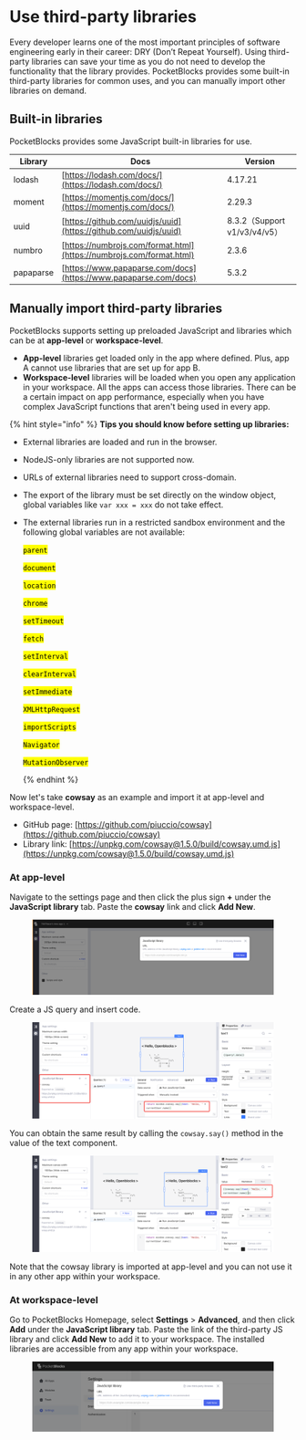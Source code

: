 # Use third-party libraries

Every developer learns one of the most important principles of software engineering early in their career: DRY (Don’t Repeat Yourself). Using third-party libraries can save your time as you do not need to develop the functionality that the library provides. PocketBlocks provides some built-in third-party libraries for common uses, and you can manually import other libraries on demand.

## Built-in libraries

PocketBlocks provides some JavaScript built-in libraries for use.

| Library   | Docs                                                                 | Version                      |
| --------- | -------------------------------------------------------------------- | ---------------------------- |
| lodash    | [https://lodash.com/docs/](https://lodash.com/docs/)                 | 4.17.21                      |
| moment    | [https://momentjs.com/docs/](https://momentjs.com/docs/)             | 2.29.3                       |
| uuid      | [https://github.com/uuidjs/uuid](https://github.com/uuidjs/uuid)     | 8.3.2（Support v1/v3/v4/v5） |
| numbro    | [https://numbrojs.com/format.html](https://numbrojs.com/format.html) | 2.3.6                        |
| papaparse | [https://www.papaparse.com/docs](https://www.papaparse.com/docs)     | 5.3.2                        |

## Manually import third-party libraries

PocketBlocks supports setting up preloaded JavaScript and libraries which can be at **app-level** or **workspace-level**.

- **App-level** libraries get loaded only in the app where defined. Plus, app A cannot use libraries that are set up for app B.
- **Workspace-level** libraries will be loaded when you open any application in your workspace. All the apps can access those libraries. There can be a certain impact on app performance, especially when you have complex JavaScript functions that aren't being used in every app.

{% hint style="info" %}
**Tips you should know before setting up libraries:**

- External libraries are loaded and run in the browser.
- NodeJS-only libraries are not supported now.
- URLs of external libraries need to support cross-domain.
- The export of the library must be set directly on the window object, global variables like `var xxx = xxx` do not take effect.
- The external libraries run in a restricted sandbox environment and the following global variables are not available:

  <mark style="background-color:yellow;">`parent`</mark>

  <mark style="background-color:yellow;">`document`</mark>

  <mark style="background-color:yellow;">`location`</mark>

  <mark style="background-color:yellow;">`chrome`</mark>

  <mark style="background-color:yellow;">`setTimeout`</mark>

  <mark style="background-color:yellow;">`fetch`</mark>

  <mark style="background-color:yellow;">`setInterval`</mark>

  <mark style="background-color:yellow;">`clearInterval`</mark>

  <mark style="background-color:yellow;">`setImmediate`</mark>

  <mark style="background-color:yellow;">`XMLHttpRequest`</mark>

  <mark style="background-color:yellow;">`importScripts`</mark>

  <mark style="background-color:yellow;">`Navigator`</mark>

  <mark style="background-color:yellow;">`MutationObserver`</mark>

  {% endhint %}

Now let's take **cowsay** as an example and import it at app-level and workspace-level.

- GitHub page: [https://github.com/piuccio/cowsay](https://github.com/piuccio/cowsay)
- Library link: [https://unpkg.com/cowsay@1.5.0/build/cowsay.umd.js](https://unpkg.com/cowsay@1.5.0/build/cowsay.umd.js)

### At app-level

Navigate to the settings page and then click the plus sign **+** under the **JavaScript library** tab. Paste the **cowsay** link and click **Add New**.

<figure><img src="../.gitbook/assets/build-apps/write-javascript/use-third-party-libraries/01.png" alt=""><figcaption></figcaption></figure>

Create a JS query and insert code.

<figure><img src="../.gitbook/assets/build-apps/write-javascript/use-third-party-libraries/02.png" alt=""><figcaption></figcaption></figure>

You can obtain the same result by calling the `cowsay.say()` method in the value of the text component.

<figure><img src="../.gitbook/assets/build-apps/write-javascript/use-third-party-libraries/03.png" alt=""><figcaption></figcaption></figure>

Note that the cowsay library is imported at app-level and you can not use it in any other app within your workspace.

### At workspace-level

Go to PocketBlocks Homepage, select **Settings** > **Advanced**, and then click **Add** under the **JavaScript library** tab. Paste the link of the third-party JS library and click **Add New** to add it to your workspace. The installed libraries are accessible from any app within your workspace.

<figure><img src="../.gitbook/assets/build-apps/write-javascript/use-third-party-libraries/04.png" alt=""><figcaption></figcaption></figure>
